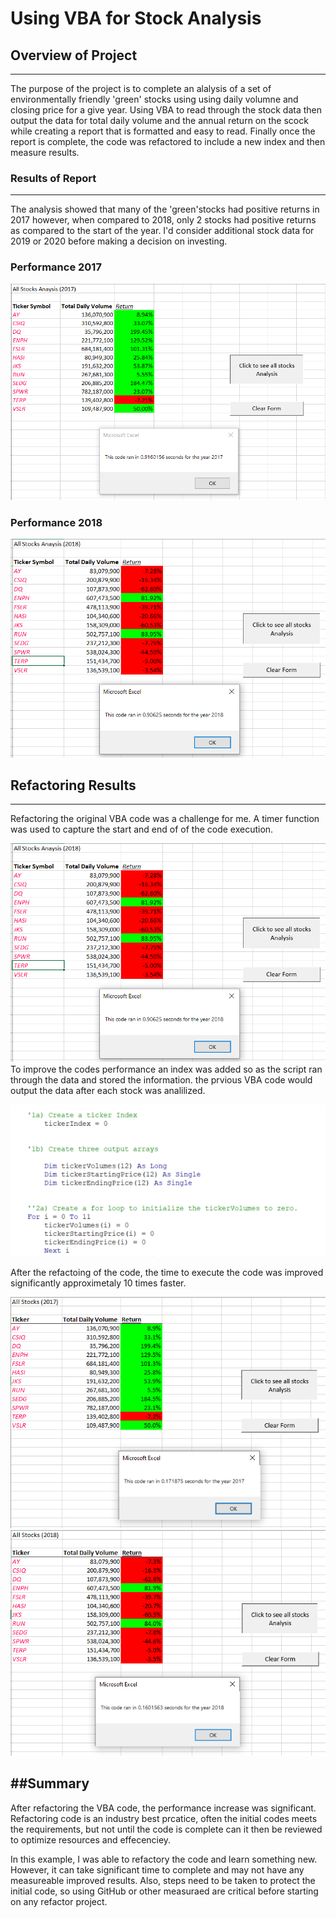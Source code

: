 # Using VBA for Stock Analysis

## Overview of Project

 ---
The purpose of the project is to complete an alalysis of a set of environmentally 
friendly 'green' stocks using using daily volumne and closing price for a give year. 
Using VBA to read through the stock data then output the data for total daily volume
and the annual return on the scock while creating a report that is formatted and easy to read.
Finally once the report is complete, the code was refactored to include a new index and then 
measure results. 
### Results of Report
---
The analysis showed that many of the 'green'stocks had positive returns in 2017 however, when 
compared to 2018, only 2 stocks had positive returns as compared to the start of the year.  I'd consider 
additional stock data for 2019 or 2020 before making a decision on investing. 

### Performance 2017
![2017 Green Stock Performance](/resources/Results_Stock_2017.PNG) 
### Performance 2018
![2018 Green Stock Performance](/resources/Results_Stock_2018.PNG) 
 
## Refactoring Results
---
Refactoring the original VBA code was a challenge for me.  A timer function was used to capture the start 
and end of of the code execution. 

![picture of timer](/resources/Results_Stock_2018.PNG) 
To improve the codes performance an index was added so as the script ran through the data and stored the 
information.  the prvious VBA code would output the data after each stock was analilized. 

![Initializing tickerIndex](/resources/int_tickerIndex.PNG) 
 
After the refactoing of the code, the time to execute the code was improved significantly approximetaly 10 times faster.

![Results 2017 Performance Increase](/resources/Results_Stock_2017_ref.PNG)
![Results 2018 Performance Increase](/resources/Results_Stock_2018_ref.PNG)
  
##Summary
 ---
After refactoring the VBA code, the performance increase was significant.  Refactoring code is an industry best 
prcatice, often the initial codes meets the requirements, but not until the code is complete can it then be reviewed 
to optimize resources and effecenciey.

In this example, I was able to refactory the code and learn something new.  However, it can take significant time 
to complete and may not have any measureable improved results.  Also, steps need to be taken to protect the 
initial code, so using GitHub or other measuraed are critical before starting on any refactor project.

 
 
